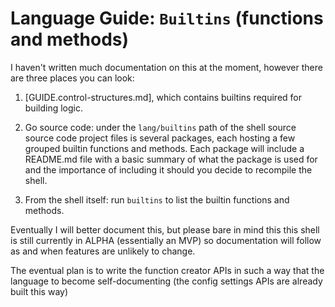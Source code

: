 # Language Guide: `Builtins` (functions and methods)

I haven't written much documentation on this at the moment, however
there are three places you can look:

1. [GUIDE.control-structures.md], which contains builtins required for
building logic.

2. Go source code: under the `lang/builtins` path of the shell source
source code project files is several packages, each hosting a few
grouped builtin functions and methods. Each package will include a
README.md file with a basic summary of what the package is used for and
the importance of including it should you decide to recompile the shell.

3. From the shell itself: run `builtins` to list the builtin functions
and methods.

Eventually I will better document this, but please bare in mind this
this shell is still currently in ALPHA (essentially an MVP) so
documentation will follow as and when features are unlikely to change.

The eventual plan is to write the function creator APIs in such a way
that the language to become self-documenting (the config settings APIs
are already built this way)
